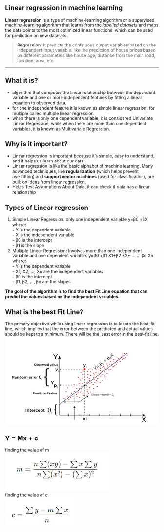 ## Linear regression in machine learning

**Linear regression** is a type of machine-learning algorithm or 
a supervised machine-learning algorithm that learns from the *labelled datasets* 
and maps the data points to the most optimized linear functions. 
which can be used for prediction on new datasets. 

>**Regression:** It predicts the continuous output variables based on the independent input variable. like the prediction of house prices based on different parameters like house age, distance from the main road, location, area, etc.

---
## What it is?
 - algorithm that computes the linear relationship between the dependent variable and one or more independent features by fitting a linear equation to observed data.
 - for one independent feature it is known as simple linear regression, for multiple called multiple linear regression
 - when there is only one dependent variable, it is considered Univariate Linear Regression, while when there are more than one dependent variables, it is known as Multivariate Regression.
 

## Why is it important?
 - Linear regression is important because it’s simple, easy to understand, and it helps us learn about our data 
 - Linear regression is like the basic alphabet of machine learning. Many advanced techniques, like **regularization** (which helps prevent overfitting) and **support vector machines** (used for classification), are built on ideas from linear regression.
 - Helps Test Assumptions About Data, it can check if data has a linear relationship
 
## Types of Linear regression

 1. Simple Linear Regression: only one independent variable y=β0 +βX<br>
 	where:<br>
		- Y is the dependent variable<br>
		- X is the independent variable<br>
		- β0 is the intercept<br>
		- β1 is the slope<br>
 2. Multiple Linear Regression: Involves more than one independent variable and one dependent variable.
    y=β0 +β1 X1+β2 X2+………βn Xn<br>
	where:<br>
		- Y is the dependent variable<br>
		- X1, X2, …, Xn are the independent variables<br>
		- β0 is the intercept<br>
		- β1, β2, …, βn are the slopes<br>

**The goal of the algorithm is to find the best Fit Line equation that can predict the values based on the independent variables.**

## What is the best Fit Line?
The primary objective while using linear regression is to locate the best-fit line, which implies that the error between the predicted and actual values should be kept to a minimum. There will be the least error in the best-fit line.
![figure1](./Figures/first.png)


## Y = Mx + c
finding the value of m<br>
![figure2](./Figures/figure2.png)<br>
finding the value of c<br>
![figure2](./Figures/figure3.png)<br>